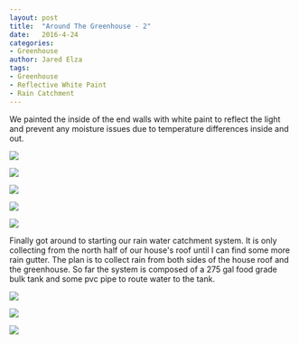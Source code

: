 ```yaml
---
layout: post
title:  "Around The Greenhouse - 2"
date:   2016-4-24
categories:
- Greenhouse
author: Jared Elza
tags: 
- Greenhouse
- Reflective White Paint
- Rain Catchment
---
```

We painted the inside of the end walls with white paint to reflect the light and prevent any moisture issues due to temperature differences inside and out. 

[![](http://i.imgur.com/CfeYi9uh.jpg)](http://i.imgur.com/CfeYi9u.jpg)

[![](http://i.imgur.com/imuFhxnh.jpg)](http://i.imgur.com/imuFhxn.jpg)

[![](http://i.imgur.com/a4jXiDEh.jpg)](http://i.imgur.com/a4jXiDE.jpg)

[![](http://i.imgur.com/XiM8b7Ch.jpg)](http://i.imgur.com/XiM8b7C.jpg)

[![](http://i.imgur.com/Vu5Xcabh.jpg)](http://i.imgur.com/Vu5Xcab.jpg)

Finally got around to starting our rain water catchment system. It is only collecting from the north half of our house's roof until I can find some more rain gutter. The plan is to collect rain from both sides of the house roof and the greenhouse. So far the system is composed of a 275 gal food grade bulk tank and some pvc pipe to route water to the tank. 

[![](http://i.imgur.com/ske4ySEh.jpg)](http://i.imgur.com/ske4ySE.jpg)

[![](http://i.imgur.com/cf2rZtT.jpg)](http://i.imgur.com/cf2rZtT.jpg)

[![](http://i.imgur.com/3EPkIPJh.jpg)](http://i.imgur.com/3EPkIPJ.jpg)









